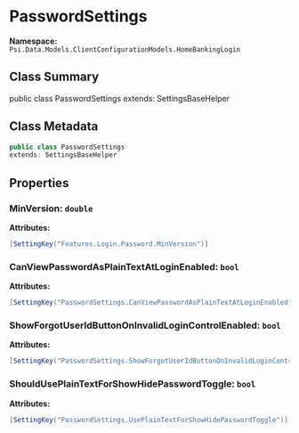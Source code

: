 # PasswordSettings

**Namespace:** `Psi.Data.Models.ClientConfigurationModels.HomeBankingLogin`

## Class Summary

public class PasswordSettings
extends: SettingsBaseHelper

## Class Metadata

```typescript
public class PasswordSettings
extends: SettingsBaseHelper
```

## Properties

### MinVersion: `double`

**Attributes:**
```csharp
[SettingKey("Features.Login.Password.MinVersion")]
```

### CanViewPasswordAsPlainTextAtLoginEnabled: `bool`

**Attributes:**
```csharp
[SettingKey("PasswordSettings.CanViewPasswordAsPlainTextAtLoginEnabled")]
```

### ShowForgotUserIdButtonOnInvalidLoginControlEnabled: `bool`

**Attributes:**
```csharp
[SettingKey("PasswordSettings.ShowForgotUserIdButtonOnInvalidLoginControlEnabled")]
```

### ShouldUsePlainTextForShowHidePasswordToggle: `bool`



**Attributes:**
```csharp
[SettingKey("PasswordSettings.UsePlainTextForShowHidePasswordToggle")]
```

